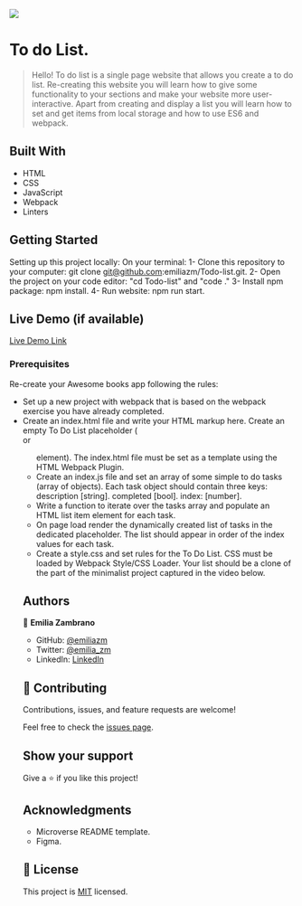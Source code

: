 ![](https://img.shields.io/badge/Microverse-blueviolet)

# To do List.

> Hello!
To do list is a single page website that allows you create a to do list. Re-creating this website you will learn how to give some functionality to your sections and make your website more user-interactive. Apart from creating and display a list you will learn how to set and get items from local storage and how to use ES6 and webpack.


## Built With

- HTML
- CSS
- JavaScript
- Webpack
- Linters

## Getting Started

Setting up this project locally:
On your terminal:
1- Clone this repository to your computer: git clone git@github.com:emiliazm/Todo-list.git.
2- Open the project on your code editor: "cd Todo-list" and "code ."
3- Install npm package: npm install.
4- Run website: npm run start.


## Live Demo (if available)

[Live Demo Link](https://emiliazm.github.io/review-todo/)



### Prerequisites

Re-create your Awesome books app following the rules:
- Set up a new project with webpack that is based on the webpack exercise you have already completed.
- Create an index.html file and write your HTML markup here. Create an empty To Do List placeholder (<div> or <ul> element). The index.html file must be set as a template using the HTML Webpack Plugin.
- Create an index.js file and set an array of some simple to do tasks (array of objects). Each task object should contain three keys:
description [string].
completed [bool].
index: [number].
- Write a function to iterate over the tasks array and populate an HTML list item element for each task.
- On page load render the dynamically created list of tasks in the dedicated placeholder. The list should appear in order of the index values for each task.
- Create a style.css and set rules for the To Do List. CSS must be loaded by Webpack Style/CSS Loader. Your list should be a clone of the part of the minimalist project captured in the video below.

## Authors

👤 **Emilia Zambrano**

- GitHub: [@emiliazm](https://github.com/emiliazm)
- Twitter: [@emilia_zm](https://twitter.com/emilia_zm)
- LinkedIn: [LinkedIn](https://www.linkedin.com/in/emilia-zambrano-montero-aa30a611b/)


## 🤝 Contributing

Contributions, issues, and feature requests are welcome!

Feel free to check the [issues page](https://github.com/emiliazm/Todo-list/issues).

## Show your support

Give a ⭐️ if you like this project!

## Acknowledgments

- Microverse README template.
- Figma.

## 📝 License

This project is [MIT](./MIT.md) licensed.
